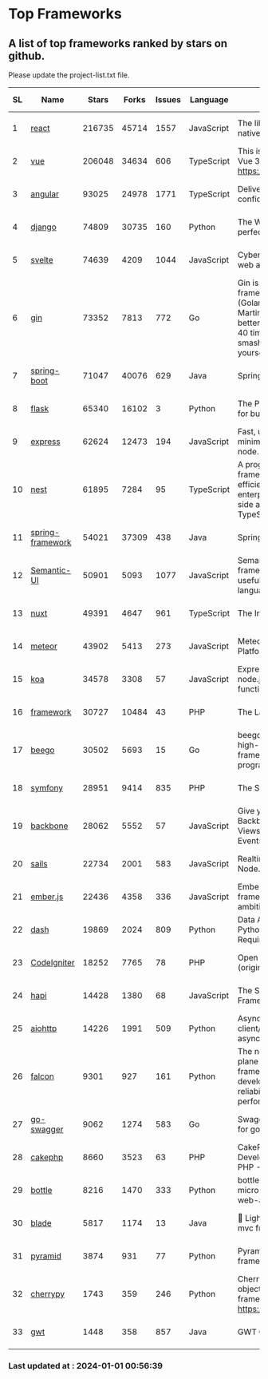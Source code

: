# Top Frameworks
## A list of top frameworks ranked by stars on github.  
Please update the project-list.txt file.

| SL| Name  | Stars| Forks| Issues | Language | Description | Last Commit |
| --| ------| -----| ---- | ------ | -------- | ----------- | ----------- |
| 1 | [react](https://github.com/facebook/react) | 216735 | 45714 | 1557 | JavaScript | The library for web and native user interfaces. | 2023-12-19 23:04:11 |
| 2 | [vue](https://github.com/vuejs/vue) | 206048 | 34634 | 606 | TypeScript | This is the repo for Vue 2. For Vue 3, go to https://github.com/vuejs/core | 2023-12-31 13:23:55 |
| 3 | [angular](https://github.com/angular/angular) | 93025 | 24978 | 1771 | TypeScript | Deliver web apps with confidence 🚀 | 2023-12-21 14:33:32 |
| 4 | [django](https://github.com/django/django) | 74809 | 30735 | 160 | Python | The Web framework for perfectionists with deadlines. | 2023-12-31 09:01:31 |
| 5 | [svelte](https://github.com/sveltejs/svelte) | 74639 | 4209 | 1044 | JavaScript | Cybernetically enhanced web apps | 2023-12-27 17:40:01 |
| 6 | [gin](https://github.com/gin-gonic/gin) | 73352 | 7813 | 772 | Go | Gin is a HTTP web framework written in Go (Golang). It features a Martini-like API with much better performance -- up to 40 times faster. If you need smashing performance, get yourself some Gin. | 2023-12-13 02:28:51 |
| 7 | [spring-boot](https://github.com/spring-projects/spring-boot) | 71047 | 40076 | 629 | Java | Spring Boot | 2023-12-22 18:43:46 |
| 8 | [flask](https://github.com/pallets/flask) | 65340 | 16102 | 3 | Python | The Python micro framework for building web applications. | 2023-12-14 00:28:13 |
| 9 | [express](https://github.com/expressjs/express) | 62624 | 12473 | 194 | JavaScript | Fast, unopinionated, minimalist web framework for node. | 2023-06-04 15:47:20 |
| 10 | [nest](https://github.com/nestjs/nest) | 61895 | 7284 | 95 | TypeScript | A progressive Node.js framework for building efficient, scalable, and enterprise-grade server-side applications with TypeScript/JavaScript 🚀 | 2023-12-19 07:55:34 |
| 11 | [spring-framework](https://github.com/spring-projects/spring-framework) | 54021 | 37309 | 438 | Java | Spring Framework | 2023-12-31 12:48:50 |
| 12 | [Semantic-UI](https://github.com/Semantic-Org/Semantic-UI) | 50901 | 5093 | 1077 | JavaScript | Semantic is a UI component framework based around useful principles from natural language. | 2023-01-11 17:05:32 |
| 13 | [nuxt](https://github.com/nuxt/nuxt) | 49391 | 4647 | 961 | TypeScript | The Intuitive Vue Framework. | 2023-12-29 11:02:22 |
| 14 | [meteor](https://github.com/meteor/meteor) | 43902 | 5413 | 273 | JavaScript | Meteor, the JavaScript App Platform | 2023-12-29 18:57:07 |
| 15 | [koa](https://github.com/koajs/koa) | 34578 | 3308 | 57 | JavaScript | Expressive middleware for node.js using ES2017 async functions | 2023-11-08 15:05:20 |
| 16 | [framework](https://github.com/laravel/framework) | 30727 | 10484 | 43 | PHP | The Laravel Framework. | 2023-12-29 22:41:12 |
| 17 | [beego](https://github.com/beego/beego) | 30502 | 5693 | 15 | Go | beego is an open-source, high-performance web framework for the Go programming language. | 2023-12-29 13:53:55 |
| 18 | [symfony](https://github.com/symfony/symfony) | 28951 | 9414 | 835 | PHP | The Symfony PHP framework | 2023-12-31 18:26:19 |
| 19 | [backbone](https://github.com/jashkenas/backbone) | 28062 | 5552 | 57 | JavaScript | Give your JS App some Backbone with Models, Views, Collections, and Events | 2023-08-10 22:05:08 |
| 20 | [sails](https://github.com/balderdashy/sails) | 22734 | 2001 | 583 | JavaScript | Realtime MVC Framework for Node.js | 2023-12-14 21:34:01 |
| 21 | [ember.js](https://github.com/emberjs/ember.js) | 22436 | 4358 | 336 | JavaScript | Ember.js - A JavaScript framework for creating ambitious web applications | 2023-12-20 03:56:51 |
| 22 | [dash](https://github.com/plotly/dash) | 19869 | 2024 | 809 | Python | Data Apps & Dashboards for Python. No JavaScript Required. | 2023-12-16 18:16:41 |
| 23 | [CodeIgniter](https://github.com/bcit-ci/CodeIgniter) | 18252 | 7765 | 78 | PHP | Open Source PHP Framework (originally from EllisLab) | 2023-04-07 17:57:13 |
| 24 | [hapi](https://github.com/hapijs/hapi) | 14428 | 1380 | 68 | JavaScript | The Simple, Secure Framework Developers Trust | 2023-09-18 11:40:11 |
| 25 | [aiohttp](https://github.com/aio-libs/aiohttp) | 14226 | 1991 | 509 | Python | Asynchronous HTTP client/server framework for asyncio and Python | 2023-12-28 10:40:53 |
| 26 | [falcon](https://github.com/falconry/falcon) | 9301 | 927 | 161 | Python | The no-magic web data plane API and microservices framework for Python developers, with a focus on reliability, correctness, and performance at scale. | 2023-12-26 16:51:00 |
| 27 | [go-swagger](https://github.com/go-swagger/go-swagger) | 9062 | 1274 | 583 | Go | Swagger 2.0 implementation for go | 2023-12-31 08:37:31 |
| 28 | [cakephp](https://github.com/cakephp/cakephp) | 8660 | 3523 | 63 | PHP | CakePHP: The Rapid Development Framework for PHP - Official Repository | 2023-12-31 17:50:29 |
| 29 | [bottle](https://github.com/bottlepy/bottle) | 8216 | 1470 | 333 | Python | bottle.py is a fast and simple micro-framework for python web-applications. | 2022-09-05 15:24:52 |
| 30 | [blade](https://github.com/lets-blade/blade) | 5817 | 1174 | 13 | Java | :rocket: Lightning fast and elegant mvc framework for Java8 | 2023-06-16 05:18:49 |
| 31 | [pyramid](https://github.com/Pylons/pyramid) | 3874 | 931 | 77 | Python | Pyramid - A Python web framework | 2023-09-14 21:55:43 |
| 32 | [cherrypy](https://github.com/cherrypy/cherrypy) | 1743 | 359 | 246 | Python | CherryPy is a pythonic, object-oriented HTTP framework.      https://cherrypy.dev | 2023-12-26 18:40:42 |
| 33 | [gwt](https://github.com/gwtproject/gwt) | 1448 | 358 | 857 | Java | GWT Open Source Project | 2023-12-29 20:39:24 |

### Last updated at : 2024-01-01 00:56:39
